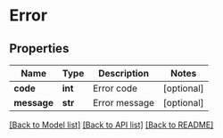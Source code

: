# Error

## Properties
Name | Type | Description | Notes
------------ | ------------- | ------------- | -------------
**code** | **int** | Error code | [optional] 
**message** | **str** | Error message | [optional] 

[[Back to Model list]](../README.md#documentation-for-models) [[Back to API list]](../README.md#documentation-for-api-endpoints) [[Back to README]](../README.md)


